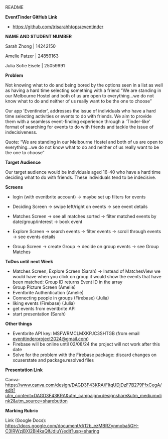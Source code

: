 README

**EventTinder GitHub Link**

- https://github.com/trisarahhtops/eventinder
  

**NAME AND STUDENT NUMBER**

Sarah Zhong | 14242150

Amelie Patzer | 24859163

Julia Sofie Eisele | 25059991


**Problem** 

Not knowing what to do and being bored by the options seen in a list as well as having a hard time selecting something with a friend
“We are standing in our Melbourne Hostel and both of us are open to everything…we do not know what to do and neither of us really want to be the one to choose”

Our app 'Eventinder', addresses the issue of individuals who have a hard time selecting activities or events to do with friends. We aim to provide them with a seamless event-finding experience through a 'Tinder-like' format of searching for events to do with friends and tackle the issue of indecisiveness. 

Quote: “We are standing in our Melbourne Hostel and both of us are open to everything…we do not know what to do and neither of us really want to be the one to choose”

**Target Audience**

Our target audience would be individuals aged 16-40 who have a hard time deciding what to do with friends. These individuals tend to be indecisive. 


**Screens**
- login (with eventbrite account)
  -> maybe set up filters for events
  
- Deciding Screen
  -> swipe left/right on events
  -> see event details
- Matches Screen
  -> see all matches sorted
  -> filter matched events by date/group/interest
  -> book event
- Explore Screen
  -> search events
  -> filter events
  -> scroll through events
  -> see events details
- Group Screen
  -> create Group
  -> decide on group events
  -> see Group Matches
  
**ToDos until next Week**
- Matches Screen, Explore Screen (Sarah) -> Instead of MatchesView we would have when you click on group it would show the events that have been matched: Group ID returns Event ID in the array
- Group Picture Screen (Amelie)
- Eventbrite Authentication (Amelie)
- Connecting people in groups (Firebase) (Julia)
- liking events (Firebase) (Julia)
- get events from eventbrite API
- start presentation (Sarah)



**Other things**
- Eventbrite API key: MSFWRMCLMXKPJC3SHTGB (from email eventtinderproject2024@gmail.com)
- Firebase will be online until 02/08/24 the project will not work after this date
- Solve for the problem with the Firebase package: discard changes on xcuserstate and package.resolved files

**Presentation Link**

Canva: https://www.canva.com/design/DAGD3F43KRA/FltqUDjDzF7B279FfxCegA/edit?utm_content=DAGD3F43KRA&utm_campaign=designshare&utm_medium=link2&utm_source=sharebutton

**Marking Rubric**

Link (Google Docs): https://docs.google.com/document/d/12b_ezMBRZynmoba5GH-C3IRWzjBXl2BI4kaQlfJdIuY/edit?usp=sharing

